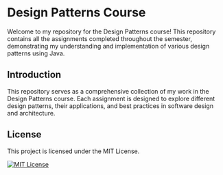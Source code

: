 # Design Patterns Course

Welcome to my repository for the Design Patterns course! This repository contains all the assignments completed throughout the semester, demonstrating my understanding and implementation of various design patterns using Java.

## Introduction

This repository serves as a comprehensive collection of my work in the Design Patterns course. Each assignment is designed to explore different design patterns, their applications, and best practices in software design and architecture.

## License

This project is licensed under the MIT License.

[![MIT License](https://img.shields.io/badge/License-MIT-green.svg)](https://choosealicense.com/licenses/mit/)